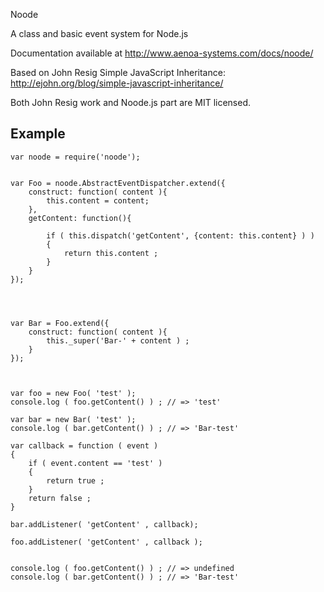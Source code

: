 Noode

A class and basic event system for Node.js

Documentation available at http://www.aenoa-systems.com/docs/noode/
		
Based on John Resig Simple JavaScript Inheritance: http://ejohn.org/blog/simple-javascript-inheritance/ 

Both John Resig work and Noode.js part are MIT licensed.


## Example


```
var noode = require('noode');


var Foo = noode.AbstractEventDispatcher.extend({
	construct: function( content ){
		this.content = content;
	},
	getContent: function(){
	
		if ( this.dispatch('getContent', {content: this.content} ) )
		{
			return this.content ;
		}
	}
});




var Bar = Foo.extend({
	construct: function( content ){
		this._super('Bar-' + content ) ;
	}
});



var foo = new Foo( 'test' );
console.log ( foo.getContent() ) ; // => 'test'

var bar = new Bar( 'test' );
console.log ( bar.getContent() ) ; // => 'Bar-test'

var callback = function ( event )
{
	if ( event.content == 'test' )
	{
		return true ;
	}
	return false ;
}

bar.addListener( 'getContent' , callback);

foo.addListener( 'getContent' , callback );


console.log ( foo.getContent() ) ; // => undefined
console.log ( bar.getContent() ) ; // => 'Bar-test'

```
